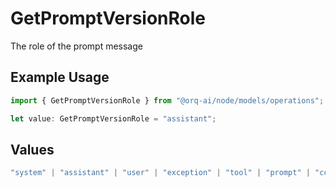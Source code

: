 # GetPromptVersionRole

The role of the prompt message

## Example Usage

```typescript
import { GetPromptVersionRole } from "@orq-ai/node/models/operations";

let value: GetPromptVersionRole = "assistant";
```

## Values

```typescript
"system" | "assistant" | "user" | "exception" | "tool" | "prompt" | "correction" | "expected_output"
```